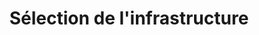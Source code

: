 ---
title: "Sélection de l'infrastructure"
linkTitle: "Infrastructure"
weight: 1001
description: ""
---